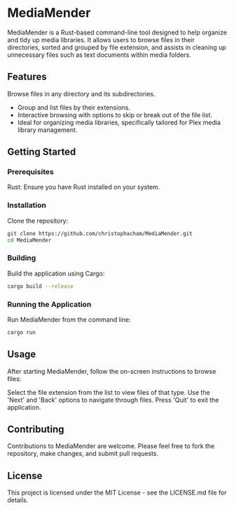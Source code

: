 # MediaMender
MediaMender is a Rust-based command-line tool designed to help organize and tidy up media libraries. It allows users to browse files in their directories, sorted and grouped by file extension, and assists in cleaning up unnecessary files such as text documents within media folders.

## Features
Browse files in any directory and its subdirectories.
- Group and list files by their extensions.
- Interactive browsing with options to skip or break out of the file list.
- Ideal for organizing media libraries, specifically tailored for Plex media library management.

## Getting Started
### Prerequisites
Rust: Ensure you have Rust installed on your system.
### Installation
Clone the repository:

```sh
git clone https://github.com/christophacham/MediaMender.git
cd MediaMender
```

### Building
Build the application using Cargo:

```sh
cargo build --release
```

### Running the Application
Run MediaMender from the command line:

```sh
cargo run
```

## Usage
After starting MediaMender, follow the on-screen instructions to browse files:

Select the file extension from the list to view files of that type.
Use the 'Next' and 'Back' options to navigate through files.
Press 'Quit' to exit the application.

## Contributing
Contributions to MediaMender are welcome. Please feel free to fork the repository, make changes, and submit pull requests.

## License
This project is licensed under the MIT License - see the LICENSE.md file for details.
